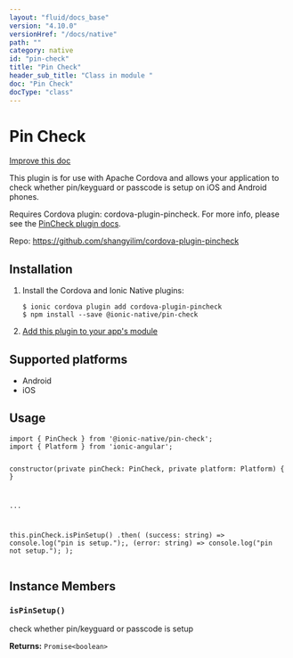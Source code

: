 ```yaml
---
layout: "fluid/docs_base"
version: "4.10.0"
versionHref: "/docs/native"
path: ""
category: native
id: "pin-check"
title: "Pin Check"
header_sub_title: "Class in module "
doc: "Pin Check"
docType: "class"
---
```


<h1 class="api-title">Pin Check</h1>

<a class="improve-v2-docs" href="http://github.com/ionic-team/ionic-native/edit/master/src/@ionic-native/plugins/pin-check/index.ts#L1">
  Improve this doc
</a>







<p>This plugin is for use with Apache Cordova and allows your application to check whether pin/keyguard or passcode is setup on iOS and Android phones.</p>
<p>Requires Cordova plugin: cordova-plugin-pincheck. For more info, please see the <a href="https://github.com/ohh2ahh/AppAvailability">PinCheck plugin docs</a>.</p>


<p>Repo:
  <a href="https://github.com/shangyilim/cordova-plugin-pincheck">
    https://github.com/shangyilim/cordova-plugin-pincheck
  </a>
</p>


<h2><a class="anchor" name="installation" href="#installation"></a>Installation</h2>
<ol class="installation">
  <li>Install the Cordova and Ionic Native plugins:<br>
    <pre><code class="nohighlight">$ ionic cordova plugin add cordova-plugin-pincheck
$ npm install --save @ionic-native/pin-check
</code></pre>
  </li>
  <li><a href="https://ionicframework.com/docs/native/#Add_Plugins_to_Your_App_Module">Add this plugin to your app's module</a></li>
</ol>



<h2><a class="anchor" name="platforms" href="#platforms"></a>Supported platforms</h2>
<ul>
  <li>Android</li><li>iOS</li>
</ul>






<h2><a class="anchor" name="usage" href="#usage"></a>Usage</h2>
<pre><code class="lang-typescript">import { PinCheck } from &#39;@ionic-native/pin-check&#39;;
import { Platform } from &#39;ionic-angular&#39;;

constructor(private pinCheck: PinCheck, private platform: Platform) { }

...

this.pinCheck.isPinSetup()
  .then(
    (success: string) =&gt;  console.log(&quot;pin is setup.&quot;);,
    (error: string) =&gt; console.log(&quot;pin not setup.&quot;);
  );
</code></pre>








<h2><a class="anchor" name="instance-members" href="#instance-members"></a>Instance Members</h2>
<h3><a class="anchor" name="isPinSetup" href="#isPinSetup"></a><code>isPinSetup()</code></h3>


check whether pin/keyguard or passcode is setup    


<div class="return-value" markdown="1">
  <i class="icon ion-arrow-return-left"></i>
  <b>Returns:</b> <code>Promise&lt;boolean&gt;</code> 
</div>





